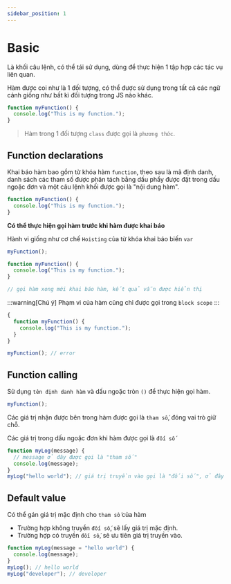 ```yaml
---
sidebar_position: 1
---
```


# Basic

Là khối câu lệnh, có thể tái sử dụng, dùng để thực hiện 1 tập hợp các tác vụ liên quan.

Hàm được coi như là 1 đối tượng, có thể được sử dụng trong tất cả các ngữ cảnh giống như bất kì đối tượng trong JS nào khác.

```js
function myFunction() {
  console.log("This is my function.");
}
```

> Hàm trong 1 đối tượng `class` được gọi là `phương thức`.

## Function declarations

Khai báo hàm bao gồm từ khóa hàm `function`, theo sau là mã định danh, danh sách các tham số được phân tách bằng dấu phẩy được đặt trong dấu ngoặc đơn và một câu lệnh khối được gọi là "nội dung hàm".

```js
function myFunction() {
  console.log("This is my function.");
}
```

**Có thể thực hiện gọi hàm trước khi hàm được khai báo**

Hành vi giống như cơ chế `Hoisting` của từ khóa khai báo biến `var`

```js
myFunction();

function myFunction() {
  console.log("This is my function.");
}

// gọi hàm xong mới khai báo hàm, kết quả vẫn được hiển thị
```

:::warning[Chú ý]
Phạm vi của hàm cũng chỉ được gọi trong `block scope`
:::

```js
{
  function myFunction() {
    console.log("This is my function.");
  }
}

myFunction(); // error
```

## Function calling

Sử dụng `tên định danh hàm` và dấu ngoặc tròn `()` để thực hiện gọi hàm.

```js
myFunction();
```

Các giá trị nhận được bên trong hàm được gọi là `tham số`, đóng vai trò giữ chỗ.

Các giá trị trong dấu ngoặc đơn khi hàm được gọi là `đối số`

```js
function myLog(message) {
  // message ở đây được gọi là "tham số"
  console.log(message);
}
myLog("hello world"); // giá trị truyền vào gọi là "đối số", ở đây là "hello world"
```

## Default value

Có thể gán giá trị mặc định cho `tham số` của hàm

- Trường hợp không truyền `đối số`, sẽ lấy giá trị mặc định.
- Trường hợp có truyền `đối số`, sẽ ưu tiên giá trị truyền vào.

```js
function myLog(message = "hello world") {
  console.log(message);
}
myLog(); // hello world
myLog("developer"); // developer
```
